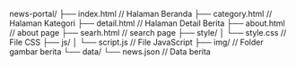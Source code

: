 news-portal/
├── index.html              // Halaman Beranda
├── category.html           // Halaman Kategori
├── detail.html             // Halaman Detail Berita
├── about.html              // about page
├── searh.html               // search page
├── style/
│   └── style.css           // File CSS
├── js/
│   └── script.js           // File JavaScript
├── img/                    // Folder gambar berita
└── data/
    └── news.json           // Data berita
